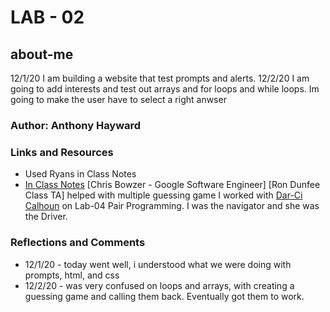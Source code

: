 # LAB - 02

## about-me

12/1/20 I am building a website that test prompts and alerts.
12/2/20 I am going to add interests and test out arrays and for loops and while loops. Im going to make the user have to select a right anwser
### Author: Anthony Hayward

### Links and Resources
* Used Ryans in Class Notes
* [In Class Notes](https://github.com/codefellows/seattle-201d70/tree/master/class-02/demo/inclass-demo)
[Chris Bowzer - Google Software Engineer]
[Ron Dunfee Class TA] helped with multiple guessing game
I worked with [Dar-Ci Calhoun](https://github.com/dcalhoun286/) on Lab-04 Pair Programming. I was the navigator and she was the Driver.


### Reflections and Comments
* 12/1/20 - today went well, i understood what we were doing with prompts, html, and css
* 12/2/20 - was very confused on loops and arrays, with creating a guessing game and calling them back. Eventually got them to work. 
